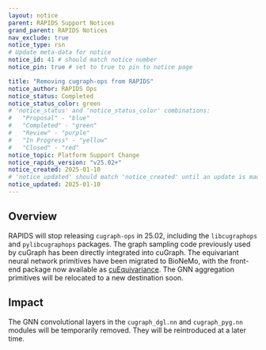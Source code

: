 ```yaml
---
layout: notice
parent: RAPIDS Support Notices
grand_parent: RAPIDS Notices
nav_exclude: true
notice_type: rsn
# Update meta-data for notice
notice_id: 41 # should match notice number
notice_pin: true # set to true to pin to notice page

title: "Removing cugraph-ops from RAPIDS"
notice_author: RAPIDS Ops
notice_status: Completed
notice_status_color: green
# 'notice_status' and 'notice_status_color' combinations:
#   "Proposal" - "blue"
#   "Completed" - "green"
#   "Review" - "purple"
#   "In Progress" - "yellow"
#   "Closed" - "red"
notice_topic: Platform Support Change
notice_rapids_version: "v25.02+"
notice_created: 2025-01-10
# 'notice_updated' should match 'notice_created' until an update is made
notice_updated: 2025-01-10
---
```


## Overview

RAPIDS will stop releasing `cugraph-ops` in 25.02, including the `libcugraphops` and `pylibcugraphops` packages. The graph sampling code previously used by cuGraph has been directly integrated into cuGraph. The equivariant neural network primitives have been migrated to BioNeMo, with the front-end package now available as [cuEquivariance](https://github.com/NVIDIA/cuEquivariance). The GNN aggregation primitives will be relocated to a new destination soon.


## Impact

The GNN convolutional layers in the `cugraph_dgl.nn` and `cugraph_pyg.nn` modules will be temporarily removed. They will be reintroduced at a later time.
